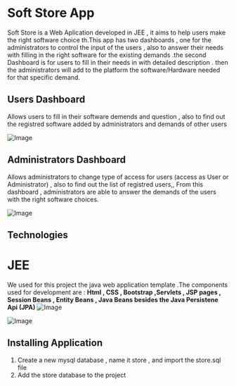 # Soft Store App
Soft Store is a Web Aplication developed in JEE  , it aims to help users make the right software choice th.This app has two dashboards , 
one for the administrators to control the input of the users
 , also to answer their needs with filling in the right software for the existing demands .the second Dashboard is for users to fill in their 
 needs in with detailed description . then the administrators will add to the platform the software/Hardware 
 needed for that specific demand.
 ## Users Dashboard
 Allows users to fill in their software demends and question , also to find out the registred software added by administrators and demands of other users
 
 ![Image](https://i.imgur.com/K2n4eJW.png)
 ## Administrators Dashboard
Allows administrators to change type of access for users (access as User or Administrator) , also to find out the list of registred users,,
From this dashboard , administrators are able to answer the demands of the users with the right software choices.


![Image](https://i.imgur.com/P3VuzgJ.png) 

## Technologies 
# JEE
We used for this project the java web application template .The components used for development are :
**Html , CSS , Bootstrap ,Servlets , JSP pages , Session Beans , Entity Beans , Java Beans besides the Java Persistene Api (JPA)**
![Image](https://i.imgur.com/1COg1Vn.png)

![Image](https://i.imgur.com/Xr1xbft.png)
## Installing Application
1. Create a new mysql database , name it store , and import the store.sql file 
2. Add the store database to the project
